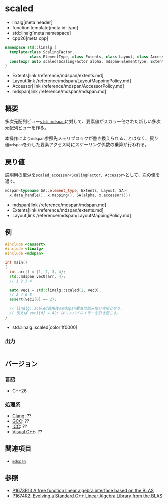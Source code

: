 # scaled
* linalg[meta header]
* function template[meta id-type]
* std::linalg[meta namespace]
* cpp26[meta cpp]

```cpp
namespace std::linalg {
  template<class ScalingFactor,
           class ElementType, class Extents, class Layout, class Accessor>
  constexpr auto scaled(ScalingFactor alpha, mdspan<ElementType, Extents, Layout, Accessor> x);
}
```
* Extents[link /reference/mdspan/extents.md]
* Layout[link /reference/mdspan/LayoutMappingPolicy.md]
* Accessor[link /reference/mdspan/AccessorPolicy.md]
* mdspan[link /reference/mdspan/mdspan.md]

## 概要
多次元配列ビュー[`std::mdspan`](/reference/mdspan/mdspan.md)に対して、要素値がスカラー倍された新しい多次元配列ビューを作る。

本操作により`mdspan`参照先メモリブロックが書き換えられることはなく、戻り値`mdspan`を介した要素アクセス時にスケーリング係数の乗算が行われる。


## 戻り値
説明用の型`SA`を[`scaled_accessor`](scaled_accessor.md)`<ScalingFactor, Accessor>`として、次の値を返す。

```cpp
mdspan<typename SA::element_type, Extents, Layout, SA>(
  x.data_handle(), x.mapping(), SA(alpha, x.accessor()))
```
* mdspan[link /reference/mdspan/mdspan.md]
* Extents[link /reference/mdspan/extents.md]
* Layout[link /reference/mdspan/LayoutMappingPolicy.md]


## 例
```cpp example
#include <cassert>
#include <linalg>
#include <mdspan>

int main()
{
  int arr[] = {1, 2, 3, 4};
  std::mdspan vec0{arr, 4};
  // 1 2 3 4

  auto vec1 = std::linalg::scaled(2, vec0);
  // 2 4 6 8
  assert(vec1[0] == 2);

  // linalg::scaled適用後のmdspan要素は読み取り専用となり、
  // 例えば vec1[0] = 42; はコンパイルエラーを引き起こす。
}
```
* std::linalg::scaled[color ff0000]

### 出力
```
```


## バージョン
### 言語
- C++26

### 処理系
- [Clang](/implementation.md#clang): ??
- [GCC](/implementation.md#gcc): ??
- [ICC](/implementation.md#icc): ??
- [Visual C++](/implementation.md#visual_cpp): ??


## 関連項目
- [`mdspan`](/reference/mdspan/mdspan.md)


## 参照
- [P1673R13 A free function linear algebra interface based on the BLAS](https://www.open-std.org/jtc1/sc22/wg21/docs/papers/2023/p1673r13.html)
- [P1674R2: Evolving a Standard C++ Linear Algebra Library from the BLAS](https://www.open-std.org/jtc1/sc22/wg21/docs/papers/2022/p1674r2.html)
